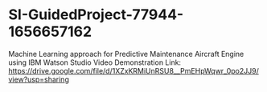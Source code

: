 # SI-GuidedProject-77944-1656657162
Machine Learning approach for Predictive Maintenance Aircraft Engine using IBM Watson Studio
Video Demonstration Link: https://drive.google.com/file/d/1XZxKRMiUnRSU8__PmEHpWqwr_0po2JJ9/view?usp=sharing
